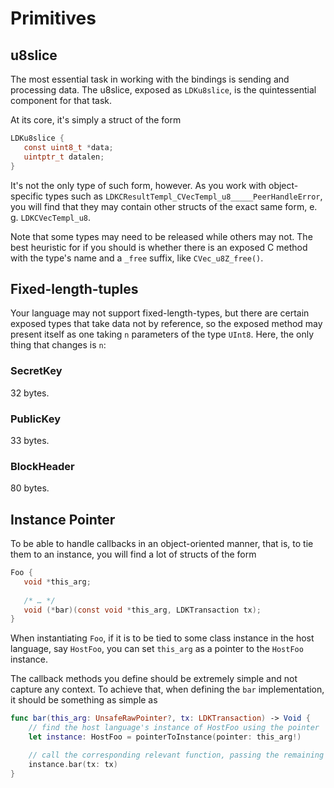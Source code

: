 # Primitives

## u8slice

The most essential task in working with the bindings is sending and processing data. The u8slice,
exposed as `LDKu8slice`, is the quintessential component for that task.

At its core, it's simply a struct of the form

```c
LDKu8slice {
   const uint8_t *data;
   uintptr_t datalen;
}
```

It's not the only type of such form, however. As you work with object-specific types such as `LDKCResultTempl_CVecTempl_u8_____PeerHandleError`,
you will find that they may contain other structs of the exact same form, e. g. `LDKCVecTempl_u8`.

Note that some types may need to be released while others may not. The best heuristic for if 
you should is whether there is an exposed C method with the type's name and a `_free` suffix, like `CVec_u8Z_free()`.

## Fixed-length-tuples

Your language may not support fixed-length-types, but there are certain exposed types that take
data not by reference, so the exposed method may present itself as one taking `n` parameters of
the type `UInt8`. Here, the only thing that changes is `n`:

### SecretKey

32 bytes.

### PublicKey

33 bytes.

### BlockHeader

80 bytes.

## Instance Pointer

To be able to handle callbacks in an object-oriented manner, that is, to tie them to an instance,
you will find a lot of structs of the form

```c
Foo {
   void *this_arg;
    
   /* … */
   void (*bar)(const void *this_arg, LDKTransaction tx);
}
```

When instantiating `Foo`, if it is to be tied to some class instance in the host language, say
`HostFoo`, you can set `this_arg` as a pointer to the `HostFoo` instance.

The callback methods you define should be extremely simple and not capture any context. To achieve that,
when defining the `bar` implementation, it should be something as simple as

```swift
func bar(this_arg: UnsafeRawPointer?, tx: LDKTransaction) -> Void {
    // find the host language's instance of HostFoo using the pointer
    let instance: HostFoo = pointerToInstance(pointer: this_arg!)

    // call the corresponding relevant function, passing the remaining arguments
    instance.bar(tx: tx)
}
``` 